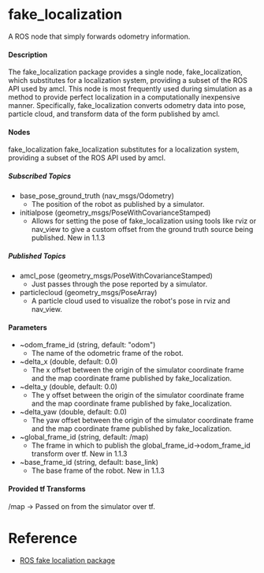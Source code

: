 # fake_localization
A ROS node that simply forwards odometry information.

#### Description
The fake_localization package provides a single node, fake_localization, which substitutes for a localization system, providing a subset of the ROS API used by amcl.
This node is most frequently used during simulation as a method to provide perfect localization in a computationally inexpensive manner.
Specifically, fake_localization converts odometry data into pose, particle cloud, and transform data of the form published by amcl.


####  Nodes

fake_localization
fake_localization substitutes for a localization system, providing a subset of the ROS API used by amcl.

##### Subscribed Topics
- base_pose_ground_truth (nav_msgs/Odometry)
    - The position of the robot as published by a simulator.
- initialpose (geometry_msgs/PoseWithCovarianceStamped)
    - Allows for setting the pose of fake_localization using tools like rviz or nav_view to give a custom offset from the ground truth source being published. New in 1.1.3

##### Published Topics
- amcl_pose (geometry_msgs/PoseWithCovarianceStamped)
    - Just passes through the pose reported by a simulator.
- particlecloud (geometry_msgs/PoseArray)
    - A particle cloud used to visualize the robot's pose in rviz and nav_view.


#### Parameters
- ~odom_frame_id (string, default: "odom")
    - The name of the odometric frame of the robot.
- ~delta_x (double, default: 0.0)
    - The x offset between the origin of the simulator coordinate frame and the map coordinate frame published by fake_localization.
- ~delta_y (double, default: 0.0)
    - The y offset between the origin of the simulator coordinate frame and the map coordinate frame published by fake_localization.
- ~delta_yaw (double, default: 0.0)
    - The yaw offset between the origin of the simulator coordinate frame and the map coordinate frame published by fake_localization.
- ~global_frame_id (string, default: /map)
    - The frame in which to publish the global_frame_id→odom_frame_id transform over tf. New in 1.1.3
- ~base_frame_id (string, default: base_link)
    - The base frame of the robot. New in 1.1.3


#### Provided tf Transforms
/map → <value of odom_frame_id parameter>
    Passed on from the simulator over tf.
    
# Reference
- [ROS fake localiation package](http://wiki.ros.org/fake_localization)
